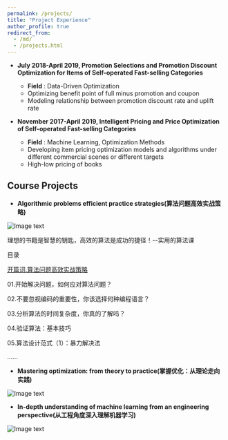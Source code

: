 ```yaml
---
permalink: /projects/
title: "Project Experience"
author_profile: true
redirect_from: 
  - /md/
  - /projects.html
---
```


* **July 2018-April 2019, Promotion Selections and Promotion Discount Optimization for Items of Self-operated Fast-selling Categories**  
  * **Field** : Data-Driven Optimization
  * Optimizing benefit point of full minus promotion and coupon
  * Modeling relationship between promotion discount rate and uplift rate

* **November 2017-April 2019, Intelligent Pricing and Price Optimization of Self-operated Fast-selling Categories**  
  * **Field** : Machine Learning, Optimization Methods
  * Developing item pricing optimization models and algorithms under different commercial scenes or different targets
  * High-low pricing of books

## Course Projects
* **Algorithmic problems efficient practice strategies(算法问题高效实战策略)**

![Image text](https://xflee.github.io/images/psap.png)

理想的书籍是智慧的钥匙，高效的算法是成功的捷径！--实用的算法课

目录

[开篇词.算法问题高效实战策略](https://xflee.github.io/files/intro.pdf)

01.开始解决问题，如何应对算法问题？

02.不要忽视编码的重要性，你该选择何种编程语言？

03.分析算法的时间复杂度，你真的了解吗？

04.验证算法：基本技巧

05.算法设计范式（1）：暴力解决法

......

* **Mastering optimization: from theory to practice(掌握优化：从理论走向实践)**

![Image text](https://xflee.github.io/images/mopt.png)

* **In-depth understanding of machine learning from an engineering perspective(从工程角度深入理解机器学习)**

![Image text](https://xflee.github.io/images/mlep.png)
